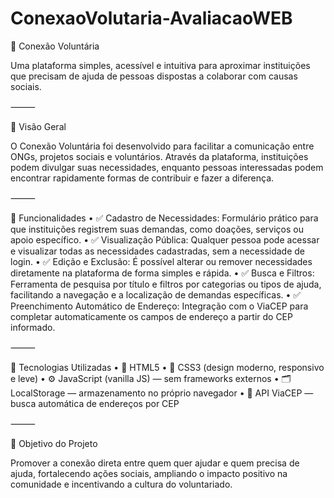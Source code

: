 # ConexaoVolutaria-AvaliacaoWEB

🤝 Conexão Voluntária

Uma plataforma simples, acessível e intuitiva para aproximar instituições que precisam de ajuda de pessoas dispostas a colaborar com causas sociais.

⸻

🔎 Visão Geral

O Conexão Voluntária foi desenvolvido para facilitar a comunicação entre ONGs, projetos sociais e voluntários. Através da plataforma, instituições podem divulgar suas necessidades, enquanto pessoas interessadas podem encontrar rapidamente formas de contribuir e fazer a diferença.

⸻

📁 Funcionalidades
	•	✅ Cadastro de Necessidades: Formulário prático para que instituições registrem suas demandas, como doações, serviços ou apoio específico.
	•	✅ Visualização Pública: Qualquer pessoa pode acessar e visualizar todas as necessidades cadastradas, sem a necessidade de login.
	•	✅ Edição e Exclusão: É possível alterar ou remover necessidades diretamente na plataforma de forma simples e rápida.
	•	✅ Busca e Filtros: Ferramenta de pesquisa por título e filtros por categorias ou tipos de ajuda, facilitando a navegação e a localização de demandas específicas.
	•	✅ Preenchimento Automático de Endereço: Integração com o ViaCEP para completar automaticamente os campos de endereço a partir do CEP informado.

⸻

🧪 Tecnologias Utilizadas
	•	🧡 HTML5
	•	🎨 CSS3 (design moderno, responsivo e leve)
	•	⚙️ JavaScript (vanilla JS) — sem frameworks externos
	•	🗂️ LocalStorage — armazenamento no próprio navegador
	•	🔗 API ViaCEP — busca automática de endereços por CEP

⸻

🚀 Objetivo do Projeto

Promover a conexão direta entre quem quer ajudar e quem precisa de ajuda, fortalecendo ações sociais, ampliando o impacto positivo na comunidade e incentivando a cultura do voluntariado.